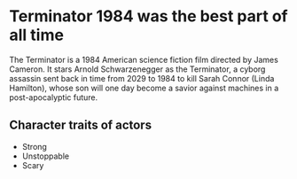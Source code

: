 # Terminator 1984 was the best part of all time

The Terminator is a 1984 American science fiction film directed by James Cameron. It stars 
Arnold Schwarzenegger as the Terminator, a cyborg assassin sent back in time from 2029 to 
1984 to kill Sarah Connor (Linda Hamilton), whose son will one day become a savior against 
machines in a post-apocalyptic future.


## Character traits of actors
* Strong
* Unstoppable 
* Scary 

